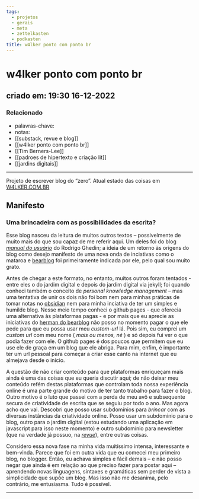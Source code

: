 ```yaml
---
tags:
  - projetos
  - gerais
  - meta
  - zettelkasten
  - podkasten
title: w4lker ponto com ponto br
---
```

# w4lker ponto com ponto br
## criado em: 19:30 16-12-2022

### Relacionado
- palavras-chave: 
- notas: 
- [[substack, revue e blog]]
- [[w4lker ponto com ponto br]]
- [[Tim Berners-Lee]]
- [[padroes de hipertexto e criação lit]]
- [[jardins digitais]]
---
Projeto de escrever blog do “zero”. Atual estado das coisas em
[W4LKER.COM.BR](https://w4lker.com.br/)

## Manifesto
### Uma brincadeira com as possibilidades da escrita?

Esse blog nasceu da leitura de muitos outros textos – possivelmente de muito mais do que sou capaz de me referir aqui. Um deles foi do blog [_manual do usuário_](https://manualdousuario.net/blogs-bear-mataroa/) do Rodrigo Ghedin; a ideia de um retorno às origens do blog como desejo manifesto de uma nova onda de inciativas como o mataroa e [bearblog](https://herman.bearblog.dev/) foi primeiramente indicada por ele, pelo qual sou muito grato.

Antes de chegar a este formato, no entanto, muitos outros foram tentados - entre eles o do jardim digital e depois do jardim digital via jekyll; foi quando conheci também o conceito de _personal knowledge management_ – mas uma tentativa de unir os dois não foi bom nem para minhas práticas de tomar notas no [obsidian](https://deepakness.com/blog/obsidian-love/) nem para minha inciativa de ter um simples e humilde blog. Nesse meio tempo conheci o github pages - que oferecia uma alternativa às plataformas pagas - e por mais que eu aprecie as iniciativas do [herman do bearblog](https://herman.bearblog.dev/) não posso no momento pagar o que ele pede para que eu possa usar meu _custom-url_ lá. Pois sim, eu comprei um _custom url_ com meu nome ( _mais ou menos, né_ ) e só depois fui ver o que podia fazer com ele. O github pages é dos poucos que permitem que eu use ele de graça em um blog que ele abriga. Para mim, enfim, é importante ter um url pessoal para começar a criar esse canto na internet que eu almejava desde o início.

A questão de não criar conteúdo para que plataformas enriqueçam mais ainda é uma das coisas que eu queria discutir aqui; de não deixar meu conteúdo refém destas plataformas que controlam toda nossa experiência online é uma parte grande do motivo de ter tanto trabalho para fazer o blog. Outro motivo é o luto que passei com a perda de meu avô e subsequente secura de criatividade de escrita que se seguiu por todo o ano. Mas agora acho que vai. Descobri que posso usar subdomínios para _brincar_ com as diversas instâncias da criatividade online. Posso usar um subdominio para o blog, outro para o jardim digital (estou estudando uma aplicação em javascript para isso neste momento) e outro subdomínio para newsletter (que na verdade já possuo, na [_revue_](http://newsletter.w4lker.com.br/)), entre outras coisas.

Considero essa nova fase na minha vida muitíssimo intensa, interessante e bem-vinda. Parece que foi em outra vida que eu comecei meu primeiro blog, no blogger. Então, eu achava simples e fácil demais – e não posso negar que ainda é em relação ao que preciso fazer para postar aqui – aprendendo novas linguagens, sintaxes e gramáticas sem perder de vista a simplicidade que supõe um blog. Mas isso não me desanima, pelo contrário, me entusiasma. Tudo é possível.

---

